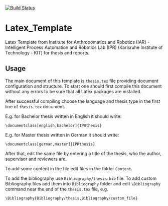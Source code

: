 [![Build Status](https://travis-ci.org/KITrobotics/Latex_Template.svg?branch=master)](https://travis-ci.org/KITrobotics/Latex_Template)

# Latex_Template
Latex Template from Institute for Anthropomatics and Robotics (IAR) - Intelligent Process Automation and Robotics Lab (IPR) (Karlsruhe Institute of Technology - KIT) for thesis and reports.

## Usage

The main document of this template is `thesis.tex` file providing document configuration and structure. To start one should first compile this document without any errors to be sure that all Latex packages are installed. 

After successful compiling choose the language and thesis type in the first line of `thesis.tex` document.

E.g. for Bachelor thesis written in English it should write:
```
\documentclass[english,bachelor]{IPRthesis}
```

E.g. for Master thesis written in German it should write:
```
\documentclass[german,master]{IPRthesis}
```

After that, edit the same file by entering a title of the thesis, who the author, supervisor and reviewers are.

To add some content in the file edit files in the folder `Content`.

To add the bibliography use `Bibliography/thesis.bib` file. To add custom Bibliography files add them into `Bibliography` folder and edit `\Bibliography` command near the end of the `thesis.tex` file, e.g.
```
\Bibliography{Bibliography/thesis,Bibliography/custom_file}
```
